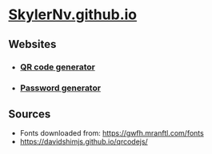 # [SkylerNv.github.io](https://skylernv.github.io)

## Websites
* ### [QR code generator](https://skylernv.github.io/qr)
* ### [Password generator]((https://skylernv.github.io/password))

## Sources
* Fonts downloaded from: https://gwfh.mranftl.com/fonts
* https://davidshimjs.github.io/qrcodejs/